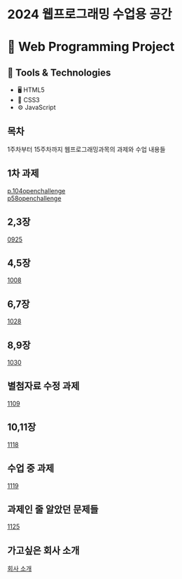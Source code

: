 # 2024 웹프로그래밍 수업용 공간
# 🌟 Web Programming Project
## 🧰 Tools & Technologies
- 🖥️ HTML5
- 🎨 CSS3
- ⚙️ JavaScript

## 목차
1주차부터 15주차까지 웹프로그래밍과목의 과제와 수업 내용들
## 1차 과제
[p.104openchallenge](https://donghyup.github.io/webpgm/p.104openchallenge)<br>
[p58openchallenge](https://donghyup.github.io/webpgm/)<br>
## 2,3장
[0925](https://donghyup.github.io/webpgm/0925)<br>
## 4,5장
[1008](https://donghyup.github.io/webpgm/1008)<br>
## 6,7장
[1028](https://donghyup.github.io/webpgm/1028)<br>
## 8,9장
[1030](https://donghyup.github.io/webpgm/1030)<br>
## 별첨자료 수정 과제
[1109](https://donghyup.github.io/webpgm/1109)<br>
## 10,11장 
[1118](https://donghyup.github.io/webpgm/1118)<br>
## 수업 중 과제
[1119](https://donghyup.github.io/webpgm/1119)<br>
## 과제인 줄 알았던 문제들
[1125](https://donghyup.github.io/webpgm/1125)<br>
## 가고싶은 회사 소개
[회사 소개](https://donghyup.github.io/webpgm/com.html)

